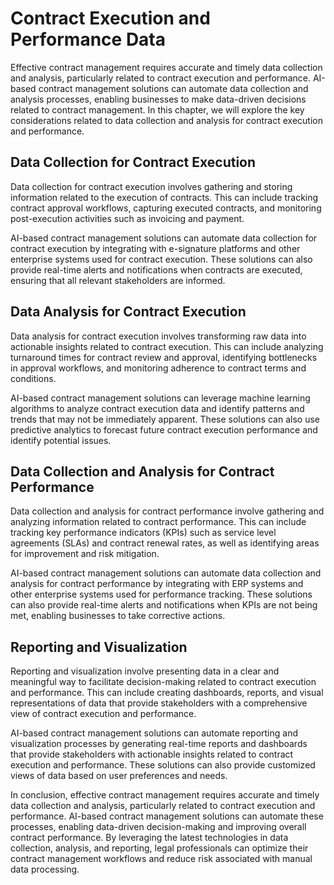 Contract Execution and Performance Data
======================================================================================================

Effective contract management requires accurate and timely data collection and analysis, particularly related to contract execution and performance. AI-based contract management solutions can automate data collection and analysis processes, enabling businesses to make data-driven decisions related to contract management. In this chapter, we will explore the key considerations related to data collection and analysis for contract execution and performance.

Data Collection for Contract Execution
--------------------------------------

Data collection for contract execution involves gathering and storing information related to the execution of contracts. This can include tracking contract approval workflows, capturing executed contracts, and monitoring post-execution activities such as invoicing and payment.

AI-based contract management solutions can automate data collection for contract execution by integrating with e-signature platforms and other enterprise systems used for contract execution. These solutions can also provide real-time alerts and notifications when contracts are executed, ensuring that all relevant stakeholders are informed.

Data Analysis for Contract Execution
------------------------------------

Data analysis for contract execution involves transforming raw data into actionable insights related to contract execution. This can include analyzing turnaround times for contract review and approval, identifying bottlenecks in approval workflows, and monitoring adherence to contract terms and conditions.

AI-based contract management solutions can leverage machine learning algorithms to analyze contract execution data and identify patterns and trends that may not be immediately apparent. These solutions can also use predictive analytics to forecast future contract execution performance and identify potential issues.

Data Collection and Analysis for Contract Performance
-----------------------------------------------------

Data collection and analysis for contract performance involve gathering and analyzing information related to contract performance. This can include tracking key performance indicators (KPIs) such as service level agreements (SLAs) and contract renewal rates, as well as identifying areas for improvement and risk mitigation.

AI-based contract management solutions can automate data collection and analysis for contract performance by integrating with ERP systems and other enterprise systems used for performance tracking. These solutions can also provide real-time alerts and notifications when KPIs are not being met, enabling businesses to take corrective actions.

Reporting and Visualization
---------------------------

Reporting and visualization involve presenting data in a clear and meaningful way to facilitate decision-making related to contract execution and performance. This can include creating dashboards, reports, and visual representations of data that provide stakeholders with a comprehensive view of contract execution and performance.

AI-based contract management solutions can automate reporting and visualization processes by generating real-time reports and dashboards that provide stakeholders with actionable insights related to contract execution and performance. These solutions can also provide customized views of data based on user preferences and needs.

In conclusion, effective contract management requires accurate and timely data collection and analysis, particularly related to contract execution and performance. AI-based contract management solutions can automate these processes, enabling data-driven decision-making and improving overall contract performance. By leveraging the latest technologies in data collection, analysis, and reporting, legal professionals can optimize their contract management workflows and reduce risk associated with manual data processing.

